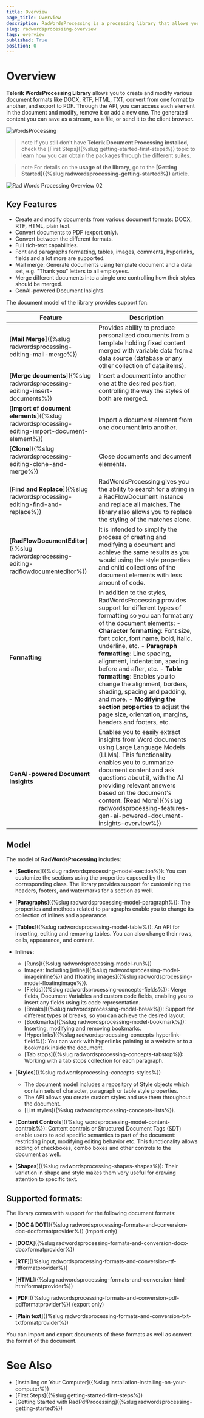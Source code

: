 ```yaml
---
title: Overview
page_title: Overview
description: RadWordsProcessing is a processing library that allows you to create, modify and export documents to a variety of formats.
slug: radwordsprocessing-overview
tags: overview
published: True
position: 0
---
```


# Overview

**Telerik WordsProcessing Library** allows you to create and modify various document formats like DOCX, RTF, HTML, TXT, convert from one format to another, and export to PDF. Through the API, you can access each element in the document and modify, remove it or add a new one. The generated content you can save as a stream, as a file, or send it to the client browser.

![WordsProcessing](images/words-processing-overview.jpg)   

>note If you still don't have **Telerik Document Processing installed**, check the [First Steps]({%slug getting-started-first-steps%}) topic to learn how you can obtain the packages through the different suites. 

>note For details on the **usage of the library**, go to the **[Getting Started]({%slug radwordsprocessing-getting-started%})** article.

   ![Rad Words Processing Overview 02](images/RadWordsProcessing_Overview_01.png)

## Key Features 

* Create and modify documents from various document formats: DOCX, RTF, HTML, plain text.
* Convert documents to PDF (export only).
* Convert between the different formats.
* Full rich-text capabilities.
* Font and paragraphs formatting, tables, images, comments, hyperlinks, fields and a lot more are supported.
* Mail merge: Generate documents using template document and a data set, e.g. "Thank you" letters to all employees.
* Merge different documents into a single one controlling how their styles should be merged.
* GenAI-powered Document Insights

The document model of the library provides support for:

|Feature|Description|
|----|----|
|[**Mail Merge**]({%slug radwordsprocessing-editing-mail-merge%})|Provides ability to produce personalized documents from a template holding fixed content merged with variable data from a data source (database or any other collection of data items).|
|[**Merge documents**]({%slug radwordsprocessing-editing-insert-documents%})|Insert a document into another one at the desired position, controlling the way the styles of both are merged.|
|[**Import of document elements**]({%slug radwordsprocessing-editing-import-document-element%})|Import a document element from one document into another.|
|[**Clone**]({%slug radwordsprocessing-editing-clone-and-merge%})| Close documents and document elements.|
|[**Find and Replace**]({%slug radwordsprocessing-editing-find-and-replace%})|RadWordsProcessing gives you the ability to search for a string in a RadFlowDocument instance and replace all matches. The library also allows you to replace the styling of the matches alone.|
|[**RadFlowDocumentEditor**]({%slug radwordsprocessing-editing-radflowdocumenteditor%})|It is intended to simplify the process of creating and modifying a document and achieve the same results as you would using the style properties and child collections of the document elements with less amount of code.|
|**Formatting**|In addition to the styles, RadWordsProcessing provides support for different types of formatting so you can format any of the document elements: - **Character formatting**: Font size, font color, font name, bold, italic, underline, etc. - **Paragraph formatting**: Line spacing, alignment, indentation, spacing before and after, etc. - **Table formatting**: Enables you to change the alignment, borders, shading, spacing and padding, and more. - **Modifying the section properties** to adjust the page size, orientation, margins, headers and footers, etc.|
|**GenAI-powered Document Insights**|Enables you to easily extract insights from Word documents using Large Language Models (LLMs). This functionality enables you to summarize document content and ask questions about it, with the AI providing relevant answers based on the document's content. [Read More]({%slug radwordsprocessing-features-gen-ai-powered-document-insights-overview%})|

## Model

The model of **RadWordsProcessing** includes:
            
* [**Sections**]({%slug radwordsprocessing-model-section%}): You can customize the sections using the properties exposed by the corresponding class. The library provides support for customizing the headers, footers, and watermarks for a section as well.

* [**Paragraphs**]({%slug radwordsprocessing-model-paragraph%}): The properties and methods related to paragraphs enable you to change its collection of inlines and appearance.

* [**Tables**]({%slug radwordsprocessing-model-table%}): An API for inserting, editing and removing tables. You can also change their rows, cells, appearance, and content.

* **Inlines**:
	* [Runs]({%slug radwordsprocessing-model-run%})
	* Images: Including [inline]({%slug radwordsprocessing-model-imageinline%}) and [floating images]({%slug radwordsprocessing-model-floatingimage%}).
	* [Fields]({%slug radwordsprocessing-concepts-fields%}): Merge fields, Document Variables and custom code fields, enabling you to insert any fields using its code representation.
	* [Breaks]({%slug radwordsprocessing-model-break%}): Support for different types of breaks, so you can achieve the desired layout.
	* [Bookmarks]({%slug radwordsprocessing-model-bookmark%}): Inserting, modifying and removing bookmarks.
	* [Hyperlinks]({%slug radwordsprocessing-concepts-hyperlink-field%}): You can work with hyperlinks pointing to a website or to a bookmark inside the document.
	* [Tab stops]({%slug radwordsprocessing-concepts-tabstop%}): Working with a tab stops collection for each paragraph.

* [**Styles**]({%slug radwordsprocessing-concepts-styles%})
	* The document model includes a repository of Style objects which contain sets of character, paragraph or table style properties.
	* The API allows you create custom styles and use them throughout the document.
	* [List styles]({%slug radwordsprocessing-concepts-lists%}).

* [**Content Controls**]({%slug wordsprocessing-model-content-controls%}): Content controls or Structured Document Tags (SDT) enable users to add specific semantics to part of the document: restricting input, modifying editing behavior etc. This functionality allows adding of checkboxes, combo boxes and other controls to the document as well. 

* [**Shapes**]({%slug radwordsprocessing-shapes-shapes%}): Their variation in shape and style makes them very useful for drawing attention to specific text.

## Supported formats:

The library comes with support for the following document formats:

* [**DOC & DOT**]({%slug radwordsprocessing-formats-and-conversion-doc-docformatprovider%}) (import only)

* [**DOCX**]({%slug radwordsprocessing-formats-and-conversion-docx-docxformatprovider%})

* [**RTF**]({%slug radwordsprocessing-formats-and-conversion-rtf-rtfformatprovider%})

* [**HTML**]({%slug radwordsprocessing-formats-and-conversion-html-htmlformatprovider%})

* [**PDF**]({%slug radwordsprocessing-formats-and-conversion-pdf-pdfformatprovider%}) (export only)

* [**Plain text**]({%slug radwordsprocessing-formats-and-conversion-txt-txtformatprovider%})

You can import and export documents of these formats as well as convert the format of the document.

# See Also

- [Installing on Your Computer]({%slug installation-installing-on-your-computer%})
- [First Steps]({%slug getting-started-first-steps%})
- [Getting Started with RadPdfProcessing]({%slug radwordsprocessing-getting-started%})
